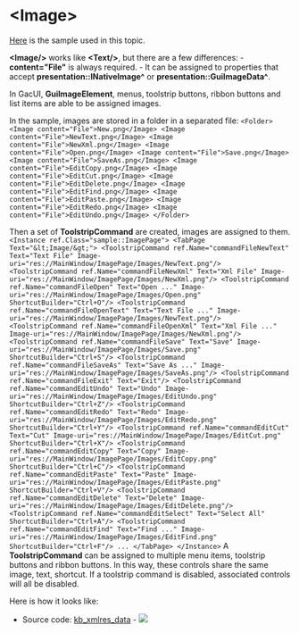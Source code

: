 # \<Image\>

[Here](https://github.com/vczh-libraries/Release/blob/master/SampleForDoc/GacUI/XmlRes/kb_xmlres_data/ImagePage.xml) is the sample used in this topic.

**\<Image/\>** works like **\<Text/\>**, but there are a few differences: - **content="File"** is always required. - It can be assigned to properties that accept **presentation::INativeImage^** or **presentation::GuiImageData^**.

In GacUI, **GuiImageElement**, menus, toolstrip buttons, ribbon buttons and list items are able to be assigned images.

In the sample, images are stored in a folder in a separated file: ``` <Folder> <Image content="File">New.png</Image> <Image content="File">NewText.png</Image> <Image content="File">NewXml.png</Image> <Image content="File">Open.png</Image> <Image content="File">Save.png</Image> <Image content="File">SaveAs.png</Image> <Image content="File">EditCopy.png</Image> <Image content="File">EditCut.png</Image> <Image content="File">EditDelete.png</Image> <Image content="File">EditFind.png</Image> <Image content="File">EditPaste.png</Image> <Image content="File">EditRedo.png</Image> <Image content="File">EditUndo.png</Image> </Folder> ```

Then a set of **ToolstripCommand** are created, images are assigned to them. ``` <Instance ref.Class="sample::ImagePage"> <TabPage Text="&lt;Image/&gt;"> <ToolstripCommand ref.Name="commandFileNewText" Text="Text File" Image-uri="res://MainWindow/ImagePage/Images/NewText.png"/> <ToolstripCommand ref.Name="commandFileNewXml" Text="Xml File" Image-uri="res://MainWindow/ImagePage/Images/NewXml.png"/> <ToolstripCommand ref.Name="commandFileOpen" Text="Open ..." Image-uri="res://MainWindow/ImagePage/Images/Open.png" ShortcutBuilder="Ctrl+O"/> <ToolstripCommand ref.Name="commandFileOpenText" Text="Text File ..." Image-uri="res://MainWindow/ImagePage/Images/NewText.png"/> <ToolstripCommand ref.Name="commandFileOpenXml" Text="Xml File ..." Image-uri="res://MainWindow/ImagePage/Images/NewXml.png"/> <ToolstripCommand ref.Name="commandFileSave" Text="Save" Image-uri="res://MainWindow/ImagePage/Images/Save.png" ShortcutBuilder="Ctrl+S"/> <ToolstripCommand ref.Name="commandFileSaveAs" Text="Save As ..." Image-uri="res://MainWindow/ImagePage/Images/SaveAs.png"/> <ToolstripCommand ref.Name="commandFileExit" Text="Exit"/> <ToolstripCommand ref.Name="commandEditUndo" Text="Undo" Image-uri="res://MainWindow/ImagePage/Images/EditUndo.png" ShortcutBuilder="Ctrl+Z"/> <ToolstripCommand ref.Name="commandEditRedo" Text="Redo" Image-uri="res://MainWindow/ImagePage/Images/EditRedo.png" ShortcutBuilder="Ctrl+Y"/> <ToolstripCommand ref.Name="commandEditCut" Text="Cut" Image-uri="res://MainWindow/ImagePage/Images/EditCut.png" ShortcutBuilder="Ctrl+X"/> <ToolstripCommand ref.Name="commandEditCopy" Text="Copy" Image-uri="res://MainWindow/ImagePage/Images/EditCopy.png" ShortcutBuilder="Ctrl+C"/> <ToolstripCommand ref.Name="commandEditPaste" Text="Paste" Image-uri="res://MainWindow/ImagePage/Images/EditPaste.png" ShortcutBuilder="Ctrl+V"/> <ToolstripCommand ref.Name="commandEditDelete" Text="Delete" Image-uri="res://MainWindow/ImagePage/Images/EditDelete.png"/> <ToolstripCommand ref.Name="commandEditSelect" Text="Select All" ShortcutBuilder="Ctrl+A"/> <ToolstripCommand ref.Name="commandEditFind" Text="Find ..." Image-uri="res://MainWindow/ImagePage/Images/EditFind.png" ShortcutBuilder="Ctrl+F"/> ... </TabPage> </Instance> ``` A **ToolstripCommand** can be assigned to multiple menu items, toolstrip buttons and ribbon buttons. In this way, these controls share the same image, text, shortcut. If a toolstrip command is disabled, associated controls will all be disabled.

Here is how it looks like:

- Source code: [kb_xmlres_data](https://github.com/vczh-libraries/Release/blob/master/SampleForDoc/GacUI/XmlRes/kb_xmlres_data/ImagePage.xml) - ![](https://gaclib.net/doc/gacui/kb_xmlres_tag_image.gif)

